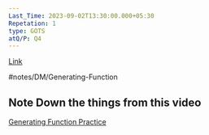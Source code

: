 ```yaml
---
Last_Time: 2023-09-02T13:30:00.000+05:30
Repetation: 1
type: GOTS
atQ/P: Q4
---
```

[Link](https://gateoverflow.in/tag/generating-functions?start=0)

#notes/DM/Generating-Function

## Note Down the things from this video 
[Generating Function Practice](https://www.youtube.com/watch?v=zjtxJSkjejc)

